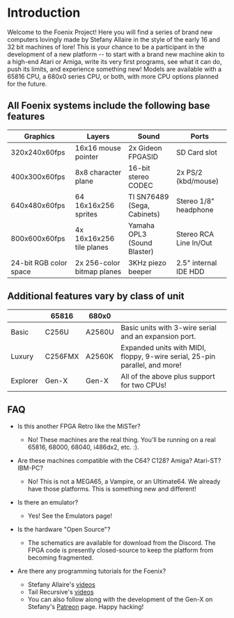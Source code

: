 # Introduction

Welcome to the Foenix Project! Here you will find a series of brand new computers lovingly made by Stefany Allaire in the style of the early 16 and 32 bit machines of lore! This is your chance to be a participant in the development of a new platform -- to start with a brand new machine akin to a high-end Atari or Amiga, write its very first programs, see what it can do, push its limits, and experience something new! Models are available with a 65816 CPU, a 680x0 series CPU, or both, with more CPU options planned for the future.

## All Foenix systems include the following base features

| Graphics               | Layers                     | Sound                       | Ports                  |
|------------------------|----------------------------|-----------------------------|------------------------|
| 320x240x60fps          | 16x16 mouse pointer        | 2x Gideon FPGASID           | SD Card slot           |
| 400x300x60fps          | 8x8 character plane        | 16-bit stereo CODEC         | 2x PS/2 (kbd/mouse)    | 
| 640x480x60fps          | 64 16x16x256 sprites       | TI SN76489 (Sega, Cabinets) | Stereo 1/8" headphone  | 
| 800x600x60fps          | 4x 16x16x256 tile planes   | Yamaha OPL3 (Sound Blaster) | Stereo RCA Line In/Out | 
| 24-bit RGB color space | 2x 256-color bitmap planes | 3KHz piezo beeper           | 2.5" internal IDE HDD  |

## Additional features vary by class of unit


|          | 65816   | 680x0  |                                                                             | 
|----------|---------|--------|-----------------------------------------------------------------------------|
| Basic    | C256U   | A2560U | Basic units with 3-wire serial and an expansion port.                       | 
| Luxury   | C256FMX | A2560K | Expanded units with MIDI, floppy, 9-wire serial, 25-pin parallel, and more! | 
| Explorer | Gen-X   | Gen-X  | All of the above plus support for two CPUs!                                 |

## FAQ

* Is this another FPGA Retro like the MiSTer?
  * No! These machines are the real thing. You'll be running on a real 65816, 68000, 68040, i486dx2, etc. :).

* Are these machines compatible with the C64? C128? Amiga? Atari-ST? IBM-PC?
  * No! This is not a MEGA65, a Vampire, or an Ultimate64. We already have those platforms. This is something new and different!

* Is there an emulator?
  * Yes! See the Emulators page!

* Is the hardware "Open Source"?
  * The schematics are available for download from the Discord. The FPGA code is presently closed-source to keep the platform from becoming fragmented.

* Are there any programming tutorials for the Foenix?
  * Stefany Allaire's [videos](https://www.youtube.com/channel/UCNX2L8_enbRUAb8zKaR2KzQ)
  * Tail Recursive's [videos](https://www.youtube.com/channel/UCMNLxfepc0xAZodcvOlVenQ)
  * You can also follow along with the development of the Gen-X on Stefany's [Patreon](https://www.patreon.com/c256foenix?utm_medium=social&utm_source=twitter&utm_campaign=creatorshare) page.
Happy hacking!